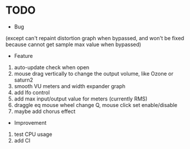 # TODO

- Bug

(except can't repaint distortion graph when bypassed, and won't be fixed because cannot get sample max value when bypassed)

- Feature

1. auto-update check when open
2. mouse drag vertically to change the output volume, like Ozone or saturn2
3. smooth VU meters and width expander graph
4. add lfo control
5. add max input/output value for meters (currently RMS)
6. draggle eq mouse wheel change Q, mouse click set enable/disable
7. maybe add chorus effect

- Improvement

1. test CPU usage
2. add CI
